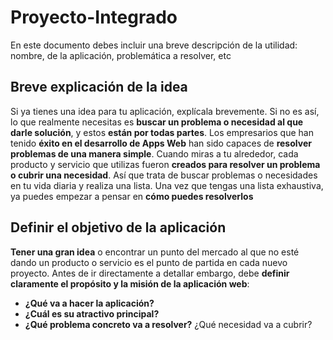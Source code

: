 # Proyecto-Integrado
En este documento debes incluir una breve descripción de la utilidad: nombre, de la aplicación, problemática a resolver, etc
## Breve explicación de la idea
Si ya tienes una idea para tu aplicación, explícala brevemente. Si no es así, lo que realmente necesitas es **buscar un problema o necesidad al que darle solución**, y estos **están por todas partes**. Los empresarios que han tenido **éxito en el desarrollo de Apps Web** han sido capaces de **resolver problemas de una manera simple**. Cuando miras a tu alrededor, cada producto y servicio que utilizas fueron **creados para resolver un problema o cubrir una necesidad**. Así que trata de buscar problemas o necesidades en tu vida diaria y realiza una lista. Una vez que tengas una lista exhaustiva, ya puedes empezar a pensar en **cómo puedes resolverlos**
## Definir el objetivo de la aplicación
**Tener una gran idea** o encontrar un punto del mercado al que no esté dando un producto o servicio es el punto de partida en cada nuevo proyecto. Antes de ir directamente a detallar embargo, debe **definir claramente el propósito y la misión de la aplicación web**:

- **¿Qué va a hacer la aplicación?**
- **¿Cuál es su atractivo principal?** 
- **¿Qué problema concreto va a resolver?** ¿Qué necesidad va a cubrir?

